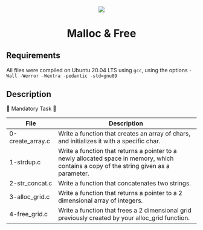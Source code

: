 <h4 align="center">
<div classHeaderSticker>
<img src="https://media.giphy.com/media/LaVp0AyqR5bGsC5Cbm/giphy.gif"/>
</div>
<h1 align="center"> Malloc & Free </h1>
</h4>

## Requirements
All files were compiled on Ubuntu 20.04 LTS using `gcc`, using the options `-Wall -Werror -Wextra -pedantic -std=gnu89`

## Description

:tulip: Mandatory Task :tulip:

| File             | Description                                                                                                                             |
|------------------|-----------------------------------------------------------------------------------------------------------------------------------------|
| 0-create_array.c | Write a function that creates an array of chars, and initializes it with a specific char.                                               |
| 1-strdup.c       | Write a function that returns a pointer to a newly allocated space in memory, which contains a copy of the string given as a parameter. |
| 2-str_concat.c   | Write a function that concatenates two strings.                                                                                         |
| 3-alloc_grid.c   | Write a function that returns a pointer to a 2 dimensional array of integers.                                                           |
| 4-free_grid.c    | Write a function that frees a 2 dimensional grid previously created by your alloc_grid function.                                        |
